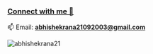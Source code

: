 ### [Connect with me 💬](https://abhishekrana.com) 
📫 Email: **abhishekrana21092003@gmail.com**
<p align="left"> <img src="https://komarev.com/ghpvc/?username=abhishekrana21&label=Visitors&color=0e75b6&style=flat" alt="abhishekrana21" /> </p>
